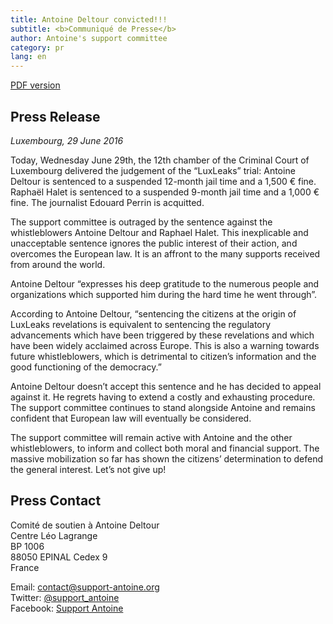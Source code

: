 ```yaml
---
title: Antoine Deltour convicted!!!
subtitle: <b>Communiqué de Presse</b> 
author: Antoine's support committee
category: pr
lang: en
---
```


<a href="/docs/pr/2016-06-29-pr-verdict-EN.pdf"><i class="fa fa-file-pdf-o"></i> <span>PDF version</span></a>

## Press Release

_Luxembourg, 29 June 2016_

Today, Wednesday June 29th, the 12th chamber of the Criminal Court of Luxembourg  delivered the judgement of the “LuxLeaks” trial: Antoine Deltour is sentenced to a suspended 12-month jail time and a 1,500 € fine. Raphaël Halet is sentenced to a suspended 9-month jail time and a 1,000 € fine. The journalist Edouard Perrin is acquitted.

The support committee is outraged by the sentence against the whistleblowers Antoine Deltour and Raphael Halet. This inexplicable and unacceptable sentence ignores the public interest of their action, and overcomes the European law. It is an affront to the many supports received from around the world.

Antoine Deltour “expresses his deep gratitude to the numerous people and organizations which supported him during the hard time he went through”.

According to Antoine Deltour, “sentencing the citizens at the origin of LuxLeaks revelations is equivalent to sentencing the regulatory advancements which have been triggered by these revelations and which have been widely acclaimed across Europe. This is also a warning towards future whistleblowers, which is detrimental to citizen’s information and the good functioning of the democracy.”

Antoine Deltour doesn’t accept this sentence and he has decided to appeal against it. He regrets having to extend a costly and exhausting procedure. The support committee continues to stand alongside Antoine and remains confident that European law will eventually be considered.

The support committee will remain active with Antoine and the other whistleblowers, to inform and collect both moral and financial support. The massive mobilization so far has shown the citizens’ determination to defend the general interest. Let’s not give up!

## Press Contact

Comité de soutien à Antoine Deltour  
Centre Léo Lagrange  
BP 1006  
88050 EPINAL Cedex 9  
France  

Email: [contact@support-antoine.org](mailto:contact@support-antoine.org)  
Twitter: [@support_antoine](https://twitter.com/support_antoine)  
Facebook: [Support Antoine](https://www.facebook.com/pages/Support-Antoine/388682861307176)

